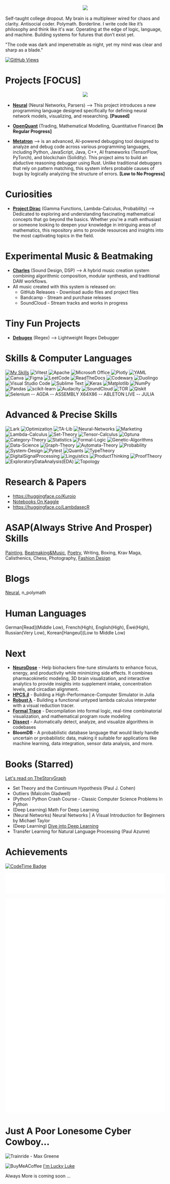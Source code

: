 <p align="center">
  <img src=https://github.com/user-attachments/assets/9c7d774f-2791-4815-9686-4c670d4c7b1f>
</p>

Self-taught college dropout.
My brain is a multiplexer wired for chaos and clarity.
Antisocial coder. Polymath. Borderline.
I write code like it’s philosophy and think like it's war.
Operating at the edge of logic, language, and machine.
Building systems for futures that don’t exist yet.

"The code was dark and impenetrable as night, yet my mind was clear and sharp as a blade."

[![GitHub Views](https://komarev.com/ghpvc/?username=Lemniscate-world)](https://github.com/Lemniscate-world/)

# Projects [FOCUS]

<p align="center">
  <img src=https://github.com/user-attachments/assets/b32ce6f4-ecd7-4040-a538-a78a298882dc>
</p>

- **[Neural](https://github.com/Lemniscate-world/neural)** (Neural Networks, Parsers) --> This project introduces a new programming language designed specifically for defining neural network models, visualizing, and researching. **[Paused]**

- **[OpenQuant](https://github.com/Lemniscate-world/OpenQuant)** (Trading, Mathematical Modelling, Quantitative Finance) **[In Regular Progress]**

- **[Metatron](https://github.com/Lemniscate-world/Metatron)** --> is an advanced, AI-powered debugging tool designed to analyze and debug code across various programming languages, including Python, JavaScript, Java, C++, AI frameworks (TensorFlow, PyTorch), and blockchain (Solidity). This project aims to build an abductive reasoning debugger using Rust. Unlike traditional debuggers that rely on pattern matching, this system infers probable causes of bugs by logically analyzing the structure of errors. **[Low to No Progress]**

# Curiosities

- **[Project Dirac](https://github.com/Lemniscate-world/Project-Dirac)** (Gamma Functions, Lambda-Calculus, Probability) --> Dedicated to exploring and understanding fascinating mathematical concepts that go beyond the basics. Whether you're a math enthusiast or someone looking to deepen your knowledge in intriguing areas of mathematics, this repository aims to provide resources and insights into the most captivating topics in the field.

# Experimental Music & Beatmaking

- **[Charles](https://github.com/Lemniscate-world/Charles)** (Sound Design, DSP) --> A hybrid music creation system combining algorithmic composition, modular synthesis, and traditional DAW workflows.
- All music created with this system is released on:
  - GitHub Releases - Download audio files and project files
  - Bandcamp - Stream and purchase releases
  - SoundCloud - Stream tracks and works in progress

# Tiny Fun Projects

- **[Debugex](https://github.com/Lemniscate-world/DebugReg)** (Regex) --> Lightweight Regex Debugger

# Skills & Computer Languages

[![My Skills](https://skillicons.dev/icons?i=python,html,tensorflow,git,bash,d3,css,ts,replit,react,qt,pnpm,npm,flask,latex,github,linux,react,py,regex,svg,ubuntu,twitter,vercel,vscode,windows,md,debian,devto,docker,githubactions,linkedin,obsidian,pytorch,js,haskell,electron,nextjs,c,dart,flutter,vite,r,autocad,fastapi,kali,neextjs,nginx,scala,supabase,tailwind,vercel&perline=30)](https://skillicons.dev)
![Vitest](https://img.shields.io/badge/-Vitest-252529?style=for-the-badge&logo=vitest&logoColor=FCC72B)
![Apache](https://img.shields.io/badge/apache-%23D42029.svg?style=for-the-badge&logo=apache&logoColor=white)
![Microsoft Office](https://img.shields.io/badge/Microsoft_Office-D83B01?style=for-the-badge&logo=microsoft-office&logoColor=white)
![Plotly](https://img.shields.io/badge/Plotly-%233F4F75.svg?style=for-the-badge&logo=plotly&logoColor=white)
![YAML](https://img.shields.io/badge/yaml-%23ffffff.svg?style=for-the-badge&logo=yaml&logoColor=151515)
![Canva](https://img.shields.io/badge/Canva-%2300C4CC.svg?style=for-the-badge&logo=Canva&logoColor=white)
![Figma](https://img.shields.io/badge/figma-%23F24E1E.svg?style=for-the-badge&logo=figma&logoColor=white)
![LeetCode](https://img.shields.io/badge/LeetCode-000000?style=for-the-badge&logo=LeetCode&logoColor=#d16c06)
![ReadTheDocs](https://img.shields.io/badge/Readthedocs-%23000000.svg?style=for-the-badge&logo=readthedocs&logoColor=white)
![Codewars](https://img.shields.io/badge/Codewars-B1361E?style=for-the-badge&logo=codewars&logoColor=grey)
![Duolingo](https://img.shields.io/badge/Duolingo-%234DC730.svg?style=for-the-badge&logo=Duolingo&logoColor=white)
![Visual Studio Code](https://img.shields.io/badge/Visual%20Studio%20Code-0078d7.svg?style=for-the-badge&logo=visual-studio-code&logoColor=white)
![Sublime Text](https://img.shields.io/badge/sublime_text-%23575757.svg?style=for-the-badge&logo=sublime-text&logoColor=important)
![Keras](https://img.shields.io/badge/Keras-%23D00000.svg?style=for-the-badge&logo=Keras&logoColor=white)
![Matplotlib](https://img.shields.io/badge/Matplotlib-%23ffffff.svg?style=for-the-badge&logo=Matplotlib&logoColor=black)
![NumPy](https://img.shields.io/badge/numpy-%23013243.svg?style=for-the-badge&logo=numpy&logoColor=white)
![Pandas](https://img.shields.io/badge/pandas-%23150458.svg?style=for-the-badge&logo=pandas&logoColor=white)
![scikit-learn](https://img.shields.io/badge/scikit--learn-%23F7931E.svg?style=for-the-badge&logo=scikit-learn&logoColor=white)
![Audacity](https://img.shields.io/badge/Audacity-0000CC?style=for-the-badge&logo=audacity&logoColor=white)
![SoundCloud](https://img.shields.io/badge/soundcloud-FF5500?style=for-the-badge&logo=soundcloud&logoColor=white)
![TOR](https://img.shields.io/badge/tor-%237E4798.svg?style=for-the-badge&logo=tor-project&logoColor=white)
![Qiskit](https://img.shields.io/badge/Qiskit-%236929C4.svg?style=for-the-badge&logo=Qiskit&logoColor=white)
![Selenium](https://img.shields.io/badge/-selenium-%43B02A?style=for-the-badge&logo=selenium&logoColor=white)
-- AGDA -- ASSEMBLY X64X86 -- ABLETON LIVE -- JULIA

# Advanced & Precise Skills
![Lark](https://img.shields.io/badge/Lark-48%25-blue)
![Optimization](https://img.shields.io/badge/Optimization-39%25-red)
![TA-Lib](https://img.shields.io/badge/TALib-1%25-red)
![Neural-Networks](https://img.shields.io/badge/NeuralNetworks-75%25-blue)
![Marketing](https://img.shields.io/badge/Marketing-14%25-pink)
![Lambda-Calculus](https://img.shields.io/badge/LambdaCalculus-5%25-violet)
![Set-Theory](https://img.shields.io/badge/SetTheory-3%25-red)
![Tensor-Calculus](https://img.shields.io/badge/TensorCalculus-7%25-red)
![Optuna](https://img.shields.io/badge/Optuna-11%25-blue)
![Category-Theory](https://img.shields.io/badge/CategoryTheory-3%25-red)
![Statistics](https://img.shields.io/badge/Statistics-21%25-red)
![Formal-Logic](https://img.shields.io/badge/FormalLogic-6%25-blue)
![Genetic-Algorithms](https://img.shields.io/badge/GeneticAlgorithms-3%25-blue)
![Data-Science](https://img.shields.io/badge/DataScience-18%25-blue)
![Graph-Theory](https://img.shields.io/badge/GraphTheory-7%25-red)
![Automata-Theory](https://img.shields.io/badge/AutomataTheory-3%25-red)
![Probability](https://img.shields.io/badge/Probability-31%25-red)
![System-Design](https://img.shields.io/badge/SystemDesign-11%25-pink)
![Pytest](https://img.shields.io/badge/Pytest-11%25-blue)
![Quants](https://img.shields.io/badge/Quants-2%25-blue)
![TypeTheory](https://img.shields.io/badge/TypeTheory-2%25-blue)
![DigitalSignalProcessing](https://img.shields.io/badge/DigitalSignalProcessing-3%25-violet)
![Linguistics](https://img.shields.io/badge/Linguistics-2%25-blue)
![ProductThinking](https://img.shields.io/badge/ProductThinking-5%25-blue)
![ProofTheory](https://img.shields.io/badge/ProofTheory-1%25-red)
![ExploratoryDataAnalysis(EDA)](https://img.shields.io/badge/ExploratoryDataAnalysis-2%25-red)
![Topology](https://img.shields.io/badge/Topology-1%25-red)

# Research & Papers
- https://huggingface.co/Kuroio
- [Notebooks On Kaggle](https://www.kaggle.com/kuroio)
- https://huggingface.co/LambdasecR

# ASAP(Always Strive And Prosper) Skills
[Painting](https://www.deviantart.com/jacques-charles), [Beatmaking&Music](https://soundcloud.com/kuro-io), [Poetry](https://jacquescharles.framer.website/), Writing, Boxing, Krav Maga, Calisthenics, Chess, Photography, [Fashion Design](https://hermetic.company.site/)

# Blogs
[Neural](https://medium.com/@neural.lang0),
n_polymath

# Human Languages
German[Read](Middle Low), French(High), English(High), Éwé(High), Russian(Very Low), Korean[Hangeul](Low to Middle Low)

# Next
- **[NeuroDose](https://github.com/Lemniscate-world/NeuroDose)** - Help biohackers fine-tune stimulants to enhance focus, energy, and productivity while minimizing side effects.  It combines pharmacokinetic modeling, 3D brain visualization, and interactive analytics to provide insights into supplement intake, concentration levels, and circadian alignment.
- **[HPCS.jl](https://github.com/Lemniscate-world/HPCS.jl)** - Building a High-Performance-Computer Simulator in Julia
- **[Robust λ](https://github.com/Lemniscate-world/Robust-Lambda)** - Building a functional untyped lambda calculus interpreter with a visual reduction tracer.
- **[Formal Trace](https://github.com/Lemniscate-world/Formal-Trace)** - Decompilation into formal logic, real-time combinatorial visualization, and mathematical program route modeling
- **[Dissect](https://github.com/Lemniscate-world/Dissect)** - Automatically detect, analyze, and visualize algorithms in codebases
- **BloomDB** - A probabilistic database language that would likely handle uncertain or probabilistic data, making it suitable for applications like machine learning, data integration, sensor data analysis, and more.

# Books (Starred) 
[Let's read on TheStoryGraph](https://app.thestorygraph.com/profile/gadkuro)
- Set Theory and the Continuum Hypothesis (Paul J. Cohen)
- Outliers (Malcolm Gladwell)
- (Python) Python Crash Course - Classic Computer Science Problems In Python
- (Deep Learning) Math For Deep Learning
- (Neural Networks) Neural Networks | A Visual Introduction for Beginners by Michael Taylor
- (Deep Learning) [Dive into Deep Learning](https://github.com/d2l-ai/d2l-en)
- Transfer Learning for Natural Language Processing (Paul Azunre) 

# Achievements

[![CodeTime Badge](https://img.shields.io/endpoint?style=flat&color=222&url=https%3A%2F%2Fapi.codetime.dev%2Fshield%3Fid%3D31645%26project%3D%26in=0)](https://codetime.dev)

![LeetCode](https://github.com/Lemniscate-world/Lemniscate-world/blob/main/metrics.plugin.leetcode.svg)

![Metrics](https://github.com/Lemniscate-world/Lemniscate-world/blob/main/github-metrics.svg)

# Just A Poor Lonesome Cyber Cowboy...


![Trainride - Max Greene](https://github.com/user-attachments/assets/35a753b4-a1f1-40f6-ae6b-dc56c6c4a479)


![BuyMeACoffee](https://img.shields.io/badge/Buy%20Me%20a%20Coffee-ffdd00?style=for-the-badge&logo=buy-me-a-coffee&logoColor=black) 
[I'm Lucky Luke](buymeacoffee.com/jacques.charles)

Always More is coming soon ...
